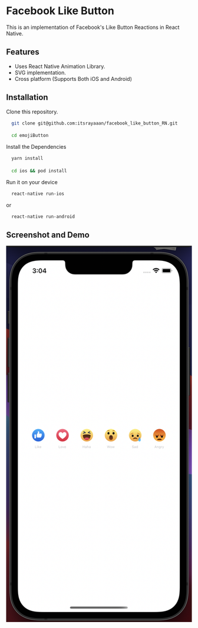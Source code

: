 # Facebook Like Button

This is an implementation of Facebook's Like Button Reactions in React Native.

## Features

- Uses React Native Animation Library.
- SVG implementation.
- Cross platform (Supports Both iOS and Android)

## Installation

Clone this repository.

```bash
  git clone git@github.com:itsrayaaan/facebook_like_button_RN.git

  cd emojiButton
```

Install the Dependencies

```bash
  yarn install

  cd ios && pod install
```

Run it on your device

```bash
  react-native run-ios
```

or

```bash
  react-native run-android
```

## Screenshot and Demo

![Screenshot](demo/sc.png)
